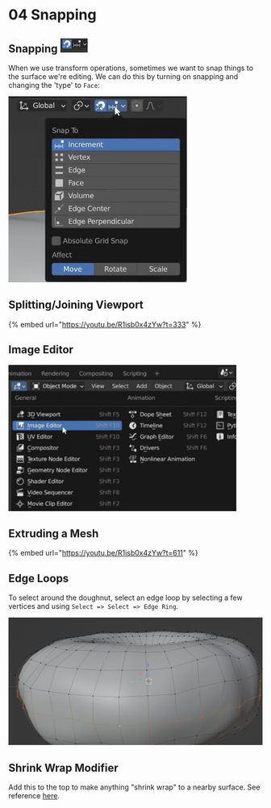 # 04 Snapping

## Snapping ![](<../../../.gitbook/assets/image (651) (1).png>)

When we use transform operations, sometimes we want to snap things to the surface we're editing. We can do this by turning on snapping and changing the 'type' to `Face`:

![Switch to "Face" and turn on "Project Individual Elements"](<../../../.gitbook/assets/image (643) (1) (1).png>)

## Splitting/Joining Viewport

{% embed url="https://youtu.be/R1isb0x4zYw?t=333" %}

## Image Editor

![](<../../../.gitbook/assets/image (654) (1).png>)

## Extruding a Mesh

{% embed url="https://youtu.be/R1isb0x4zYw?t=611" %}

## Edge Loops

To select around the doughnut, select an edge loop by selecting a few vertices and using `Select => Select => Edge Ring`.

![Doughnut with edge ring selected](<../../../.gitbook/assets/image (668).png>)

## Shrink Wrap Modifier

Add this to the top to make anything "shrink wrap" to a nearby surface. See reference [here](https://youtu.be/R1isb0x4zYw?t=875).
